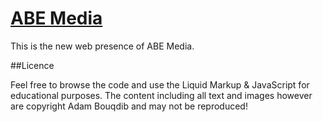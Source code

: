 [ABE Media](http://abemedia.co.uk)
===================
This is the new web presence of ABE Media.

##Licence

Feel free to browse the code and use the Liquid Markup & JavaScript for educational purposes. The content including all text and images however are copyright Adam Bouqdib and may not be reproduced!
